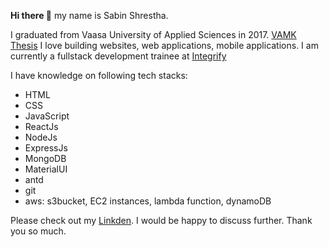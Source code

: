**Hi there 👋** my name is Sabin Shrestha. 

I graduated from Vaasa University of Applied Sciences in 2017.  <a href="https://www.vamk.fi/en/" target="_blank">VAMK</a>
 <a href="https://urn.fi/URN:NBN:fi:amk-2017102316251" target="_blank">Thesis</a>
I love building websites, web applications, mobile applications. I am currently a fullstack development trainee at <a href="https://www.integrify.io/" target="_blank">Integrify</a>

I have knowledge on following tech stacks:
- HTML
- CSS
- JavaScript
- ReactJs
- NodeJs
- ExpressJs
- MongoDB
- MaterialUI
- antd
- git
- aws: s3bucket, EC2 instances, lambda function, dynamoDB



Please check out my  <a href="https://www.linkedin.com/in/sabin-shrestha-02/" target="_blank">Linkden</a>. I would be happy to discuss further. Thank you so much.
